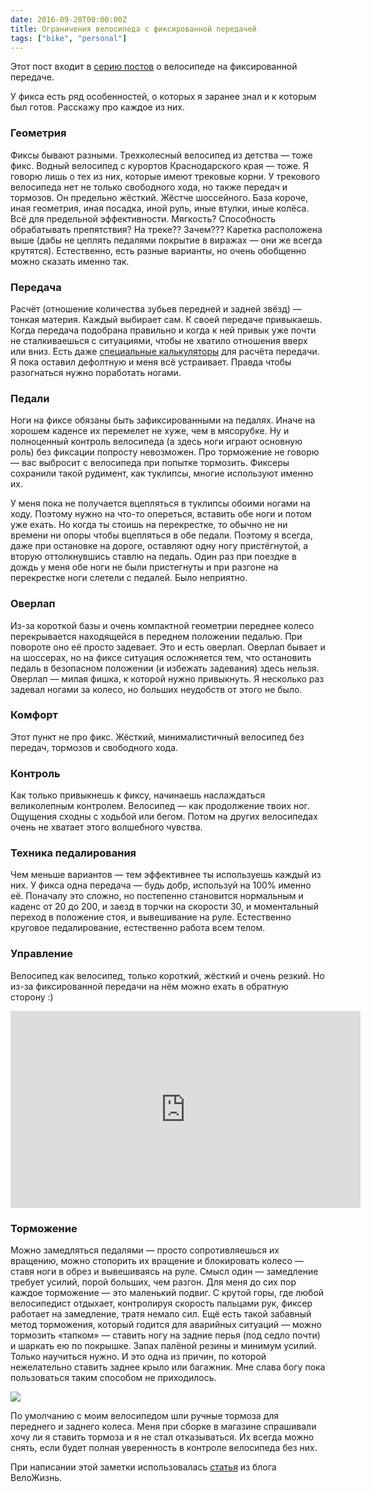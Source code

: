 ```yaml
---
date: 2016-09-20T00:00:00Z
title: Ограничения велосипеда с фиксированной передачей
tags: ["bike", "personal"]
---
```


Этот пост входит в [серию постов](/2016/09/18/fixed-gear-1/) о велосипеде на
фиксированной передаче.

У фикса есть ряд особенностей, о которых я заранее знал и к которым был готов.
Расскажу про каждое из них.


### Геометрия

Фиксы бывают разными. Трехколесный велосипед из детства — тоже фикс. Водный
велосипед с курортов Краснодарского края — тоже. Я говорю лишь о тех из них,
которые имеют трековые корни. У трекового велосипеда нет не только свободного
хода, но также передач и тормозов. Он предельно жёсткий. Жёстче шоссейного. База
короче, иная геометрия, иная посадка, иной руль, иные втулки, иные колёса. Всё
для предельной эффективности. Мягкость? Способность обрабатывать препятствия?
На треке?? Зачем??? Каретка расположена выше (дабы не цеплять педалями покрытие
в виражах — они же всегда крутятся). Естественно, есть разные варианты, но
очень обобщенно можно сказать именно так.


### Передача

Расчёт (отношение количества зубьев передней и задней звёзд) — тонкая материя.
Каждый выбирает сам. К своей передаче привыкаешь. Когда передача подобрана
правильно и когда к ней привык уже почти не сталкиваешься с ситуациями, чтобы не
хватило отношения вверх или вниз. Есть даже [специальные
калькуляторы](http://www.surplace.fr/ffgc/) для расчёта передачи. Я пока оставил
дефолтную и меня всё устраивает. Правда чтобы разогнаться нужно поработать ногами.


### Педали

Ноги на фиксе обязаны быть зафиксированными на педалях. Иначе на хорошем каденсе
их перемелет не хуже, чем в мясорубке. Ну и полноценный контроль велосипеда (а
здесь ноги играют основную роль) без фиксации попросту невозможен. Про
торможение не говорю — вас выбросит с велосипеда при попытке тормозить. Фиксеры
сохранили такой рудимент, как туклипсы, многие используют именно их.

У меня пока не получается вцепляться в туклипсы обоими ногами на ходу. Поэтому
нужно на что-то опереться, вставить обе ноги и потом уже ехать. Но когда ты
стоишь на перекрестке, то обычно не ни времени ни опоры чтобы вцепляться в обе
педали. Поэтому я всегда, даже при остановке на дороге, оставляют одну ногу
пристёгнутой, а вторую оттолкнувшись ставлю на педаль.  Один раз при поездке в
дождь у меня обе ноги не были пристегнуты и при разгоне на перекрестке ноги
слетели с педалей. Было неприятно.


### Оверлап

Из-за короткой базы и очень компактной геометрии переднее колесо перекрывается
находящейся в переднем положении педалью. При повороте оно её просто задевает.
Это и есть оверлап. Оверлап бывает и на шоссерах, но на фиксе ситуация
осложняется тем, что остановить педаль в безопасном положении (и избежать
задевания) здесь нельзя. Оверлап — милая фишка, к которой нужно привыкнуть. Я
несколько раз задевал ногами за колесо, но больших неудобств от этого не было.


### Комфорт

Этот пункт не про фикс. Жёсткий, минималистичный велосипед без передач, тормозов
и свободного хода.


### Контроль

Как только привыкнешь к фиксу, начинаешь наслаждаться великолепным контролем.
Велосипед — как продолжение твоих ног. Ощущения сходны с ходьбой или бегом.
Потом на других велосипедах очень не хватает этого волшебного чувства.


### Техника педалирования

Чем меньше вариантов — тем эффективнее ты используешь каждый из них. У фикса
одна передача — будь добр, используй на 100% именно её. Поначалу это сложно, но
постепенно становится нормальным и каденс от 20 до 200, и заезд в торчки на
скорости 30, и моментальный переход в положение стоя, и вывешивание на руле.
Естественно круговое педалирование, естественно работа всем телом.


### Управление

Велосипед как велосипед, только короткий, жёсткий и очень резкий. Но из-за
фиксированной передачи на нём можно ехать в обратную сторону :)

<!--
http://i.imgur.com/pGOBAx1.gifv

<video width="100%" height="100%">
	<source src="https://i.imgur.com/bubCTL9.mp4" type="video/mp4">
	Your browser does not support the video tag.
</video>
-->

<iframe width="560" height="315" src="https://www.youtube.com/embed/P3WnQ246f1g"
frameborder="0" allowfullscreen></iframe>


### Торможение

Можно замедляться педалями — просто сопротивляешься их вращению, можно стопорить
их вращение и блокировать колесо — ставя ноги в обрез и вывешиваясь на руле.
Смысл один — замедление требует усилий, порой больших, чем разгон. Для меня до
сих пор каждое торможение — это маленький подвиг. С крутой горы, где любой
велосипедист отдыхает, контролируя скорость пальцами рук, фиксер работает на
замедление, тратя немало сил. Ещё есть такой забавный метод торможения, который
годится для аварийных ситуаций — можно тормозить «тапком» — ставить ногу на
задние перья (под седло почти) и шаркать ею по покрышке. Запах палёной резины и
минимум усилий. Только научиться нужно. И это одна из причин, по которой
нежелательно ставить заднее крыло или багажник. Мне слава богу пока пользоваться
таким способом не приходилось.

<!--<iframe width="560" height="315" src="https://www.youtube.com/embed/6BYp8U-Ioxg"
frameborder="0" allowfullscreen></iframe>-->

<img src="http://67.media.tumblr.com/tumblr_lt6b28DQX61qbkpw0o1_500.gif" align="center">

По умолчанию с моим велосипедом шли ручные тормоза для переднего и заднего
колеса. Меня при сборке в магазине спрашивали хочу ли я ставить тормоза и я не
стал отказываться. Их всегда можно снять, если будет полная уверенность в
контроле велосипеда без них.


При написании этой заметки использовалась
[статья](http://boldarev.ru/fiks-filosofiya/2/) из блога ВелоЖизнь.
